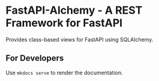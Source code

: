 # FastAPI-Alchemy - A REST Framework for FastAPI

Provides class-based views for FastAPI using SQLAlchemy.

## For Developers

Use `mkdocs serve` to render the documentation.

